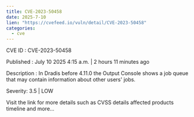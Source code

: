 ```yaml
---
title: CVE-2023-50458
date: 2025-7-10
lien: "https://cvefeed.io/vuln/detail/CVE-2023-50458"
categories:
  - cve
---
```


CVE ID : CVE-2023-50458

Published :  July 10
2025
4:15 a.m. | 2 hours
11 minutes ago

Description : In Dradis before 4.11.0
the Output Console shows a job queue that may contain information about other users' jobs.

Severity: 3.5 | LOW

Visit the link for more details
such as CVSS details
affected products
timeline
and more...
